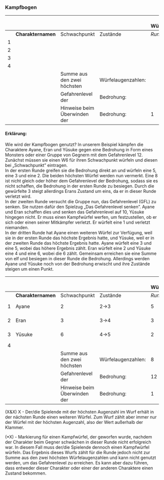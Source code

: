 ### Kampfbogen

|      |                    |                              |                    | Höchste Würfelaugenzahl |      |      |      |      |      |
| ---- | ------------------ | ---------------------------- | ------------------ | ----------------------- | ---- | ---- | ---- | ---- | ---- |
|      | **Charakternamen** | Schwachpunkt                 | Zustände           | *Runde 1*               | *2*  | *3*  | *4*  | *5*  | *6*  |
| 1    |                    |                              |                    |                         |      |      |      |      |      |
| 2    |                    |                              |                    |                         |      |      |      |      |      |
| 3    |                    |                              |                    |                         |      |      |      |      |      |
| 4    |                    |                              |                    |                         |      |      |      |      |      |
|      |                    | Summe aus den zwei höchsten  | Würfelaugenzahlen: |                         |      |      |      |      |      |
|      |                    | Gefahrenlevel der            | Bedrohung:         |                         |      |      |      |      |      |
|      |                    | Hinweise beim Überwinden der | Bedrohung:         | 1                       | 2    | 3    | 3    | 3    | 3    |

#### Erklärung:

Wie wird der Kampfbogen genutzt? In unserem Beispiel kämpfen die Charaktere Ayane, Eran und Yūsuke gegen eine Bedrohung in Form eines Monsters oder einer Gruppe von Gegnern mit dem Gefahrenlevel 12. Zunächst müssen sie einen W6 für ihren Schwachpunkt würfeln und diesen bei „Schwachpunkt” eintragen.  
In der ersten Runde greifen sie die Bedrohung direkt an und würfeln eine 5, eine 3 und eine 2. Die beiden höchsten Würfel werden nun vermerkt. Eine 8 ist nicht gleich oder höher dem Gefahrenlevel der Bedrohung, sodass sie es nicht schaffen, die Bedrohung in der ersten Runde zu besiegen. Durch die gewürfelte 3 steigt allerdings Erans Zustand um eins, da er in dieser Runde verletzt wird.  
In der zweiten Runde versucht die Gruppe nun, das Gefahrenlevel (GFL) zu senken. Sie nutzen dafür den Spielzug „Das Gefahrenlevel senken”. Ayane und Eran schaffen dies und senken das Gefahrenlevel auf 10, Yūsuke hingegen nicht. Er muss einen Kampfwürfel werfen, um festzustellen, ob er sich oder einen seiner Mitkämpfer verletzt. Er würfelt eine 1 und verletzt niemanden.  
In der dritten Runde hat Ayane einen weiteren Würfel zur Verfügung, weil sie in der ersten Runde das höchste Ergebnis hatte, und Yūsuke, weil er in der zweiten Runde das höchste Ergebnis hatte. Ayane würfelt eine 3 und eine 5, wobei das höhere Ergebnis zählt. Eran würfelt eine 2 und Yūsuke eine 4 und eine 6, wobei die 6 zählt. Gemeinsam erreichen sie eine Summe von elf und besiegen in dieser Runde die Bedrohung. Allerdings werden Ayane und Yūsuke noch von der Bedrohung erwischt und ihre Zustände steigen um einen Punkt.

|      |                    |                              |                    | Höchste Würfelaugenzahl |        |         |      |      |      |
| ---- | ------------------ | ---------------------------- | ------------------ | ----------------------- | ------ | ------- | ---- | ---- | ---- |
|      | **Charakternamen** | Schwachpunkt                 | Zustände           | *Runde 1*               | *2*    | *3*     | *4*  | *5*  | *6*  |
| 1    | Ayane              | 2                            | 2->3               | 5                       | GFL -1 | (3&5) 5 |      |      |      |
| 2    | Eran               | 3                            | 3->4               | 3                       | GFL -1 | 2       |      |      |      |
| 3    | Yūsuke             | 6                            | 4->5               | 2                       | 1      | (4&6) 6 |      |      |      |
| 4    |                    |                              |                    |                         |        |         |      |      |      |
|      |                    | Summe aus den zwei höchsten  | Würfelaugenzahlen: | 8                       | 10     | 11      |      |      |      |
|      |                    | Gefahrenlevel der            | Bedrohung:         | 12                      | 10     | 10      |      |      |      |
|      |                    | Hinweise beim Überwinden der | Bedrohung:         | 1                       | 2      | 3       | 3    | 3    | 3    |

(X&X) X - Der/die Spielende mit der höchsten Augenzahl im Wurf erhält in der nächsten Runde einen weiteren Würfel. Zum Wurf zählt aber immer nur der Würfel mit der höchsten Augenzahl, also der Wert außerhalb der Klammer.

(*X) - Markierung für einen Kampfwürfel, der geworfen wurde, nachdem der Charakter beim Gegner schwächen in dieser Runde nicht erfolgreich war. In diesem Fall muss der/die Spielende dennoch einen Kampfwürfel würfeln. Das Ergebnis dieses Wurfs zählt für die Runde jedoch nicht zur Summe aus den zwei höchsten Würfelaugenzahlen und kann nicht genutzt werden, um das Gefahrenlevel zu erreichen. Es kann aber dazu führen, dass entweder dieser Charakter oder einer der anderen Charaktere einen Zustand bekommen.
